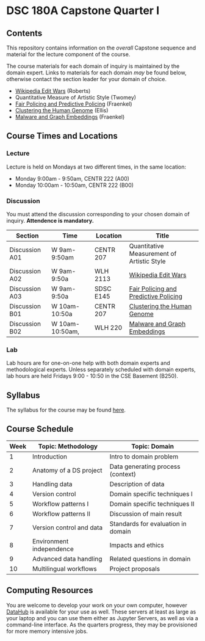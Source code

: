 # DSC 180A Capstone Quarter I

## Contents

This repository contains information on the *overall* Capstone
sequence and material for the lecture component of the course.

The course materials for each domain of inquiry is maintained by the
domain expert. Links to materials for each domain *may* be found
below, otherwise contact the section leader for your domain of choice.

* [Wikipedia Edit Wars](https://github.com/KengChiChang/DSC180A-Wiki-War) (Roberts)
* Quantitative Measure of Artistic Style (Twomey)
* [Fair Policing and Predictive Policing](https://github.com/afraenkel/DSC180A-Fair-Policing) (Fraenkel)
* [Clustering the Human Genome](https://github.com/ShanEllis/Genetic-Variation) (Ellis)
* [Malware and Graph Embeddings](https://github.com/afraenkel/DSC180A-Malware) (Fraenkel)

## Course Times and Locations

### Lecture

Lecture is held on Mondays at two different times, in the same location:

* Monday 9:00am - 9:50am, CENTR 222 (A00)
* Monday 10:00am - 10:50am, CENTR 222 (B00)

### Discussion

You must attend the discussion corresponding to your chosen domain of
inquiry. **Attendence is mandatory.**

|Section|Time|Location|Title|
|---|---|---|---|
|Discussion A01|W 9am-9:50am|CENTR 207|Quantitative Measurement of Artistic Style|
|Discussion A02|W 9am-9:50a|WLH 2113|[Wikipedia Edit Wars](https://github.com/KengChiChang/DSC180A-Wiki-War)|
|Discussion A03|W 9am-9:50a|SDSC E145|[Fair Policing and Predictive Policing](https://github.com/afraenkel/DSC180A-Fair-Policing)|
|Discussion B01|W 10am-10:50a|CENTR 207|[Clustering the Human Genome](https://github.com/ShanEllis/Genetic-Variation)|
|Discussion B02|W 10am-10:50am,|WLH 220|[Malware and Graph Embeddings](https://github.com/afraenkel/DSC180A-Malware)|

### Lab

Lab hours are for one-on-one help with both domain experts and
methodological experts. Unless separately scheduled with domain
experts, lab hours are held Fridays 9:00 - 10:50 in the CSE Basement
(B250).

## Syllabus

The syllabus for the course may be found [here](syllabus.md).

## Course Schedule

|Week|Topic: Methodology|Topic: Domain|
|---|---|---|
|1|Introduction|Intro to domain problem|
|2|Anatomy of a DS project|Data generating process (context)|
|3|Handling data|Description of data|
|4|Version control|Domain specific techniques I|
|5|Workflow patterns I|Domain specific techniques II|
|6|Workflow patterns II|Discussion of main result|
|7|Version control and data|Standards for evaluation in domain|
|8|Environment independence|Impacts and ethics|
|9|Advanced data handling|Related questions in domain|
|10|Multilingual workflows|Project proposals|

## Computing Resources

You are welcome to develop your work on your own computer, however
[DataHub](https://datahub.ucsd.edu/) is available for your use as
well. These servers at least as large as your laptop and you can use
them either as Jupyter Servers, as well as via a command-line
interface. As the quarters progress, they may be provisioned for more
memory intensive jobs.
